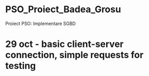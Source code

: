 # PSO_Proiect_Badea_Grosu
Proiect PSO: Implementare SGBD

# 29 oct - basic client-server connection, simple requests for testing
